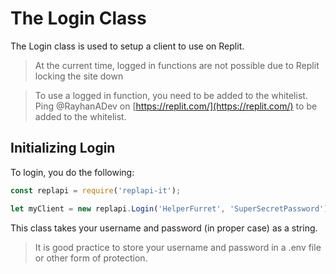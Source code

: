 # The Login Class

The Login class is used to setup a client to use on Replit.

> At the current time, logged in functions are not possible due to Replit locking the site down

> To use a logged in function, you need to be added to the whitelist. Ping @RayhanADev on [https://replit.com/](https://replit.com/) to be added to the whitelist.

## Initializing Login
To login, you do the following:

```js
const replapi = require('replapi-it');

let myClient = new replapi.Login('HelperFurret', 'SuperSecretPassword');
```

This class takes your username and password (in proper case) as a string.

> It is good practice to store your username and password in a .env file or other form of protection.